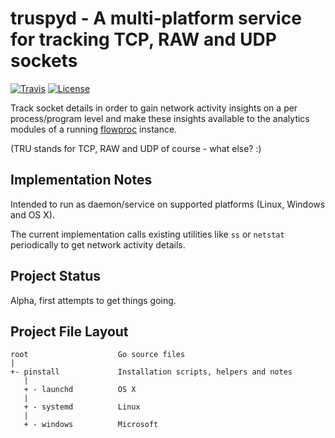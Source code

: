# truspyd - A multi-platform service for tracking TCP, RAW and UDP sockets

[![Travis](https://travis-ci.org/shuntingyard/truspyd.svg?branch=master)](https://travis-ci.org/shuntingyard/truspyd)
[![License](https://github/license/shuntingyard/truspyd)](http://github.com/shuntingyard/flowproc/blob/master/LICENSE.txt)

Track socket details in order to gain network activity insights on a
per process/program level and make these insights available to the analytics
modules of a running [flowproc](https://github.com/shuntingyard/flowproc)
instance.

(TRU stands for TCP, RAW and UDP of course - what else? :)

## Implementation Notes

Intended to run as daemon/service on supported platforms (Linux, Windows
and OS X).

The current implementation calls existing utilities like ``ss`` or ``netstat``
periodically to get network activity details.

## Project Status

Alpha, first attempts to get things going.

## Project File Layout

```
root                    Go source files
|
+- pinstall             Installation scripts, helpers and notes
   |
   + - launchd          OS X
   |
   + - systemd          Linux
   |
   + - windows          Microsoft
```

